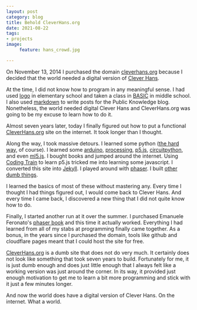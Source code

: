 ```yaml
---
layout: post
category: blog
title: Behold CleverHans.org
date: 2021-08-22
tags:
- projects
image:
     feature: hans_crowd.jpg

---
```


On November 13, 2014 I purchased the domain [cleverhans.org](https://cleverhans.org/) because I decided that the world needed a digital version of [Clever Hans](https://en.wikipedia.org/wiki/Clever_Hans).  

At the time, I did not know how to program in any meaningful sense.  I had used [logo](https://en.wikipedia.org/wiki/Logo_(programming_language)) in elementary school and taken a class in [BASIC](https://en.wikipedia.org/wiki/BASIC) in middle school. I also used [markdown](https://en.wikipedia.org/wiki/Markdown) to write posts for the Public Knowledge blog.  Nonetheless, the world needed digital Clever Hans and CleverHans.org was going to be my excuse to learn how to do it.

Almost seven years later, today I finally figured out how to put a functional [CleverHans.org](https://cleverhans.org/) site on the internet.  It took longer than I thought.

Along the way, I took massive detours. I learned some python ([the hard way](https://learnpythonthehardway.org/), of course).  I learned some [arduino](https://www.arduino.cc/), [processing](https://processing.org/), [p5.js](https://p5js.org/), [circuitpython](https://circuitpython.readthedocs.io), and even [ml5.js](https://ml5js.org/).  I bought books and jumped around the internet.  Using [Coding Train](https://www.youtube.com/channel/UCvjgXvBlbQiydffZU7m1_aw) to learn p5.js tricked me into learning some javascript.  I converted this site into [Jekyll](https://jekyllrb.com/).  I played around with [phaser](http://phaser.io/).  I built [other dumb things](https://michaelweinberg.org/tags/#projects).

I learned the basics of most of these without mastering any. Every time I thought I had things figured out, I would come back to Clever Hans. And every time I came back, I discovered a new thing that I did not quite know how to do.

Finally, I started another run at it over the summer.  I purchased Emanuele Feronato's [phaser book](https://phaser.io/shop/books/phaser3-cross-platform-games) and this time it actually worked. Everything I had learned from all of my stabs at programming finally came together.  As a bonus, in the years since I purchased the domain, tools like github and cloudflare pages meant that I could host the site for free.

[CleverHans.org](https://cleverhans.org/) is a dumb site that does not do very much.  It certainly does not look like something that took seven years to build.  Fortunately for me, it is just dumb enough and does just little enough that I always felt like a working version was just around the corner. In its way, it provided just enough motivation to get me to learn a bit more programming and stick with it just a few minutes longer.

And now the world does have a digital version of Clever Hans. On the internet. What a world.

